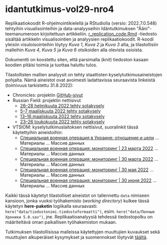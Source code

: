 # idantutkimus-vol29-nro4

Replikaatiokoodit R-ohjelmointikielellä ja RStudiolla (versio: 2022.7.0.548) tehtyihin visualisointeihin ja data-analyyseihin Idäntutkimuksen "Ääni"-teemanumeroon kirjoitettuun artikkeliin. [r_replication_code.Rmd](https://github.com/eemilmitikka/idantutkimus-vol29-nro4/blob/main/docs/r_replication_code.Rmd) -tiedosto sisältää artikkelin visualisointien ja analyysien replikaatiokoodit. R-koodi yleisiin visuloisointeihin löytyy *Kuva 1*, *Kuva 2* ja *Kuva 3* alta, ja tilastollisiin malleihin *Kuva 4*, *Kuva 5* ja *Kuva 6* otsikoiden alla olevista osioista.

Dokumentti on koostettu siten, että parsimalla (*knit*) tiedoston kasaan koodien pitäisi toimia ja tuottaa haluttu tulos.

Tilastollisten mallien analyysit on tehty staattisten kyselytutkimusaineistojen pohjalta. Nämä aineistot ovat avoimesti ladattavissa seuraavista linkeistä (toimivuus tarkistettu 31.8.2022):

* Chronicles: projektin [GitHub-sivut](https://github.com/dorussianswantwar/research1)
* Russian Field: projektin nettisivut
  - [26–28 helmikuuta 2022 tehty sotakysely](https://drive.google.com/file/d/1JslJAa062JV60FVGKjYtcF_93SMXfQgD/view)
  - [5–7 maaliskuuta 2022 tehty sotakysely](https://drive.google.com/file/d/1EvOioLSvfiDi5SHsnYCbCcuPS8pgWTx0/view)
  - [13–16 maaliskuuta 2022 tehty sotakysely](https://drive.google.com/file/d/1IGNkysodMW9SyONXHO6yGOFPDE08IsXK/view)
  - [23–26 toukokuuta 2022 tehty sotakysely](https://drive.google.com/file/d/1bL6dwGZjtwTspdt_bPmUyxAwtuo91WOc/view)
* VTSIOM: kyselytutkimuslaitoksen nettisivut, suoralinkit tässä käytettyihin aineistoihin:
  - [Специальная военная операция в Украине: отношение и цели](https://wciom.ru/analytical-reviews/analiticheskii-obzor/specialnaja-voennaja-operacija-v-ukraine-otnoshenie-i-celi) ... Материалы ... Массив данных
  - [Специальная военная операция: мониторинг | 23 марта 2022](https://wciom.ru/analytical-reviews/analiticheskii-obzor/specialnaja-voennaja-operacija-monitoring) ... Материалы ... Массив данных
  - [Cпециальная военная операция: мониторинг | 30 марта 2022](https://wciom.ru/analytical-reviews/analiticheskii-obzor/cpecialnaja-voennaja-operacija-monitoring-20220330) ... Материалы ... Массив данных
  - [Cпециальная военная операция: мониторинг | 30 мая 2022](https://wciom.ru/analytical-reviews/analiticheskii-obzor/cpecialnaja-voennaja-operacija-monitoring) ... Материалы ... Массив данных
  - [Специальная военная операция: мониторинг | 30 июня 2022](https://wciom.ru/analytical-reviews/analiticheskii-obzor/specialnaja-voennaja-operacija-monitoring-20223006) ... Материалы ... Массив данных
  
Kaikki tässä käytetyt tilastolliset aineistot on tallennettu `data` nimiseen kansioon, jonka vuoksi työhakemisto (*working directory*) kulkee tässä käytetyn **here-paketin** logiikalla seuraavasti: `here("data/tiedostonimi.tiedostoformaatti")`, esim. `here("data/Полные Хроники 5.0.sav")`, jne. Replikaatioanalyysiä tehdessä tiedostopolku on määriteltävä oman paikallisen työhakemiston mukaan.

Tutkimuksen tilastollisissa malleissa käytettyjen muuttujien kuvaukset sekä muuttujien alkuperäiset kysymykset ja suomennokset löytyvät [täältä](https://github.com/eemilmitikka/idantutkimus-vol29-nro4/blob/main/docs/kyselyiden_kysymykset.pdf).